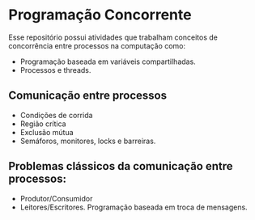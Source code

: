 # Programação Concorrente
Esse repositório possui atividades que trabalham conceitos de concorrência entre processos na computação como:
-  Programação baseada em variáveis compartilhadas. 
-  Processos e threads. 
## Comunicação entre processos 
- Condições de corrida
- Região crítica 
- Exclusão mútua 
- Semáforos, monitores, locks e barreiras. 
## Problemas clássicos da comunicação entre processos: 
- Produtor/Consumidor
- Leitores/Escritores. 
Programação baseada em troca de mensagens.